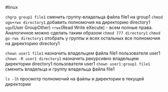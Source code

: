 #linux 

`chgrp group1 file1`		сменить группу-владельца файла file1 на group1
`chmod ugo+rwx directory1`		добавить полномочия на директорию directory1 `ugo`(User GroupOther) `+rwx`(Read Write eXecute) - всем полные права. Аналогичное можно сделать таким образом `chmod 777 directory1`
`chmod go-rwx directory1`		отобрать у группы и всех остальных все полномочия на директорию directory1

`chown user1 file1`		назначить владельцем файла file1 пользователя user1
`chown -R user1 directory1`		назначить рекурсивно владельцем директории directory1 пользователя user1
`chown user1:group1 file1` 	сменить владельца и группу владельца файла file1

`ls -lh`		просмотр полномочий на файлы и директории в текущей директории


